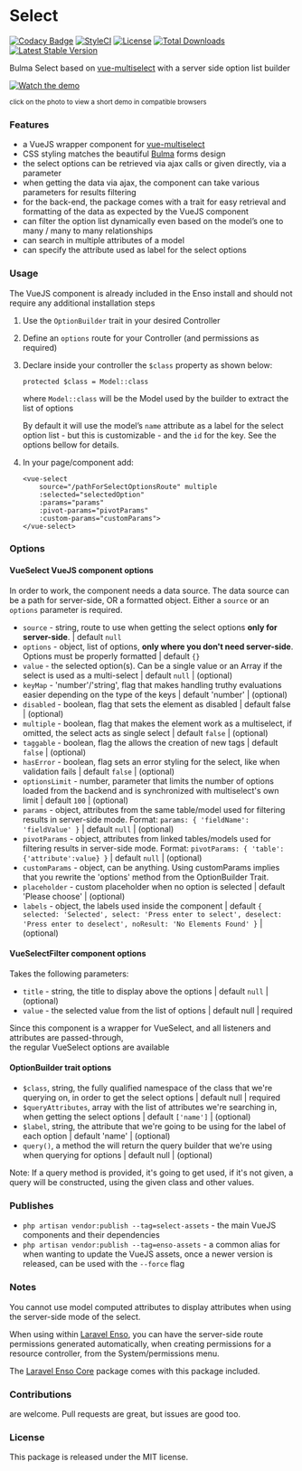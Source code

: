 <!--h-->
# Select
[![Codacy Badge](https://api.codacy.com/project/badge/Grade/c6799b0705d34fdab5cd100e7cfe6312)](https://www.codacy.com/app/laravel-enso/Select?utm_source=github.com&utm_medium=referral&utm_content=laravel-enso/Select&utm_campaign=badger)
[![StyleCI](https://styleci.io/repos/85489940/shield?branch=master)](https://styleci.io/repos/85489940)
[![License](https://poser.pugx.org/laravel-enso/select/license)](https://https://packagist.org/packages/laravel-enso/select)
[![Total Downloads](https://poser.pugx.org/laravel-enso/select/downloads)](https://packagist.org/packages/laravel-enso/select)
[![Latest Stable Version](https://poser.pugx.org/laravel-enso/select/version)](https://packagist.org/packages/laravel-enso/select)
<!--/h-->

Bulma Select based on [vue-multiselect](https://github.com/monterail/vue-multiselect) with a server side option list builder

[![Watch the demo](https://laravel-enso.github.io/select/screenshots/bulma_031.png)](https://laravel-enso.github.io/select/videos/bulma_demo_01.webm)

<sup>click on the photo to view a short demo in compatible browsers</sup>

### Features

- a VueJS wrapper component for [vue-multiselect](https://github.com/shentao/vue-multiselect)
- CSS styling matches the beautiful [Bulma](https://bulma.io/) forms design
- the select options can be retrieved via ajax calls or given directly, via a parameter
- when getting the data via ajax, the component can take various parameters for results filtering
- for the back-end, the package comes with a trait for easy retrieval and formatting of the data 
as expected by the VueJS component
- can filter the option list dynamically even based on the model’s one to many / many to many relationships
- can search in multiple attributes of a model
- can specify the attribute used as label for the select options

### Usage

The VueJS component is already included in the Enso install and should not require any additional installation steps

1. Use the `OptionBuilder` trait in your desired Controller

2. Define an `options` route for your Controller (and permissions as required)

3. Declare inside your controller the `$class` property as shown below:
	
	`protected $class = Model::class`
	
	where `Model::class` will be the Model used by the builder to extract the list of options
	
	By default it will use the model’s `name` attribute as a label for the select option list - but this is customizable - and the `id` for the key. 
	See the options bellow for details.
	
5. In your page/component add:

    ```
    <vue-select 
        source="/pathForSelectOptionsRoute" multiple        
        :selected="selectedOption"
        :params="params"
        :pivot-params="pivotParams"        
        :custom-params="customParams">
    </vue-select>
    ```

### Options

#### VueSelect VueJS component options 

In order to work, the component needs a data source. The data source can be a path for server-side, OR a formatted object. 
Either a `source` or an `options` parameter is required.

- `source` - string, route to use when getting the select options **only for server-side**. | default `null`
- `options` - object, list of options, **only where you don't need server-side**. Options must be properly formatted | default `{}`
- `value` - the selected option(s). Can be a single value or an Array if the select is used as a multi-select | default `null` |  (optional)
- `keyMap` - 'number'/'string', flag that makes handling truthy evaluations easier depending on the type of the keys | default 'number' | (optional)  
- `disabled` - boolean, flag that sets the element as disabled | default false | (optional)
- `multiple` - boolean, flag that makes the element work as a multiselect, if omitted, the select acts as single select | default `false` | (optional)
- `taggable` - boolean, flag the allows the creation of new tags | default `false` | (optional)
- `hasError` - boolean, flag sets an error styling for the select, like when validation fails | default `false` | (optional)
- `optionsLimit` - number, parameter that limits the number of options loaded from the backend and is synchronized with multiselect's own limit | default `100` | (optional)
- `params` - object, attributes from the same table/model used for filtering results in server-side mode. 
Format: `params: { 'fieldName': 'fieldValue' }` | default `null` | (optional)
- `pivotParams` - object, attributes from linked tables/models used for filtering results in server-side mode. 
Format: `pivotParams: { 'table': {'attribute':value} }` | default `null` | (optional)
- `customParams` - object, can be anything. 
Using customParams implies that you rewrite the 'options' method from the OptionBuilder Trait. 
- `placeholder` - custom placeholder when no option is selected | default 'Please choose' | (optional)
- `labels` - object, the labels used inside the component | default `{ selected: 'Selected', select: 'Press enter to select', deselect: 'Press enter to deselect', noResult: 'No Elements Found' }` | (optional)


#### VueSelectFilter component options 
Takes the following parameters:	
- `title` - string, the title to display above the options | default `null` | (optional)	
- `value` -  the selected value from the list of options | default null | required	
	
Since this component is a wrapper for VueSelect, and all listeners and attributes are passed-through,	
the regular VueSelect options are available

#### OptionBuilder trait options

- `$class`, string, the fully qualified namespace of the class that we're querying on, in order to get the select options | default null | required
- `$queryAttributes`, array with the list of attributes we're searching in, when getting the select options | default `['name']` | (optional) 
- `$label`, string, the attribute that we're going to be using for the label of each option | default 'name' | (optional)
- `query()`, a method the will return the query builder that we're using when querying for options | default null | (optional)

Note: If a query method is provided, it's going to get used, if it's not given, a query will be constructed, using the given class and other values.

### Publishes

- `php artisan vendor:publish --tag=select-assets` - the main VueJS components and their dependencies
- `php artisan vendor:publish --tag=enso-assets` - a common alias for when wanting to update the VueJS assets,
once a newer version is released, can be used with the `--force` flag

### Notes

You cannot use model computed attributes to display attributes when using the server-side mode of the select.

When using within [Laravel Enso](https://github.com/laravel-enso/enso), you can have the server-side route permissions generated automatically, when creating permissions for a resource controller, from the System/permissions menu.

The [Laravel Enso Core](https://github.com/laravel-enso/Core) package comes with this package included.

<!--h-->
### Contributions

are welcome. Pull requests are great, but issues are good too.

### License

This package is released under the MIT license.
<!--/h-->